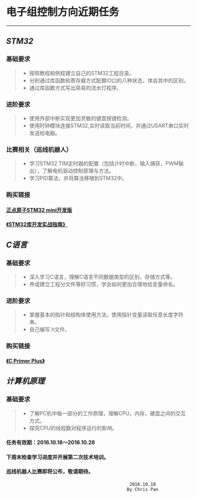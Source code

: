 ﻿# 电子组控制方向近期任务


----------

## ***STM32***

### 基础要求
> *  按照教程和例程建立自己的STM32工程目录。
> *  分别通过库函数和寄存器方式配置IO口的八种状态，体会其中的区别。
> *  通过库函数方式写出简易的流水灯程序。

### 进阶要求
> *  使用外部中断实现更加灵敏的键盘按键检测。
> *  使用时钟模块连接STM32,实时读取当前时间，并通过USART串口实时发送给电脑。

### 比赛相关（巡线机器人）
> *  学习STM32 TIM定时器的配置（包括计时中断，输入捕获，PWM输出），了解电机驱动控制原理与方法。
> *  学习PID算法，并将算法移植到STM32中。

### 购买链接
#### [正点原子STM32 mini开发版](https://item.taobao.com/item.htm?spm=a230r.1.14.8.AnbGqw&id=6309370137&ns=1&abbucket=2#detail)
#### [《STM32库开发实战指南》](https://detail.tmall.com/item.htm?spm=a230r.1.14.1.xj5rfo&id=25800392216&ns=1&abbucket=2)


## ***C语言***

### 基础要求
> *  深入学习C语言，理解C语言不同数据类型的区别，存储方式等。
> *  养成建立工程分文件等好习惯，学会如何更加合理地给变量命名。

### 进阶要求
> *  掌握基本的指针和结构体使用方法，使用指针变量读取任意长度字符串。
> *  自己编写.h文件。

### 购买链接
#### [《C Primer Plus》](https://detail.tmall.com/item.htm?spm=a230r.1.14.1.KqSCLr&id=531144285105&ns=1&abbucket=2)

## ***计算机原理***

### 基础要求
> *  了解PC机中每一部分的工作原理，理解CPU，内存，硬盘之间的交互方式。
> *  探究CPU的线程数对程序运行的影响。



#### 任务有效期：2016.10.18～2016.10.28

#### 下周末检查学习进度并开展第二次技术培训。

#### 巡线机器人比赛即将公布，敬请期待。

    
                                                   2016.10.18
                                                  By Chris Pan
                                            


